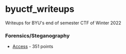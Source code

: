 # byuctf_writeups

Writeups for BYU's end of semester CTF of Winter 2022

### Forensics/Steganography

+ [Access](./Access) - 351 points
